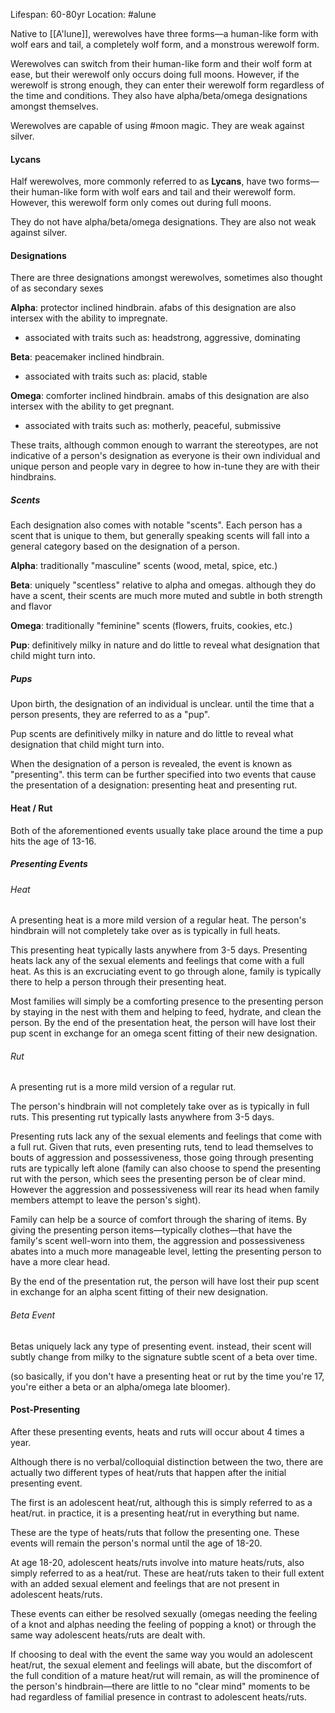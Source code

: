 Lifespan: 60-80yr
Location: #alune 

Native to [[A'lune]], werewolves have three forms—a human-like form with wolf ears and tail, a completely wolf form, and a monstrous werewolf form. 

Werewolves can switch from their human-like form and their wolf form at ease, but their werewolf only occurs doing full moons. However, if the werewolf is strong enough, they can enter their werewolf form regardless of the time and conditions. They also have alpha/beta/omega designations amongst themselves. 

Werewolves are capable of using #moon magic. They are weak against silver.
#### Lycans

Half werewolves, more commonly referred to as **Lycans**, have two forms—their human-like form with wolf ears and tail and their werewolf form. However, this werewolf form only comes out during full moons. 

They do not have alpha/beta/omega designations. They are also not weak against silver.

#### Designations 

There are three designations amongst werewolves, sometimes also thought of as secondary sexes

**Alpha**: protector inclined hindbrain. afabs of this designation are also intersex with the ability to impregnate.
- associated with traits such as: headstrong, aggressive, dominating

**Beta**: peacemaker inclined hindbrain.
- associated with traits such as: placid, stable

**Omega**: comforter inclined hindbrain. amabs of this designation are also intersex with the ability to get pregnant. 
- associated with traits such as: motherly, peaceful, submissive

These traits, although common enough to warrant the stereotypes, are not indicative of a person's designation as everyone is their own individual and unique person and people vary in degree to how in-tune they are with their hindbrains.
##### Scents

Each designation also comes with notable "scents". Each person has a scent that is unique to them, but generally speaking scents will fall into a general category based on the designation of a person.

**Alpha**: traditionally "masculine" scents (wood, metal, spice, etc.)

**Beta**: uniquely "scentless" relative to alpha and omegas. although they do have a scent, their scents are much more muted and subtle in both strength and flavor

**Omega**: traditionally "feminine" scents (flowers, fruits, cookies, etc.)

**Pup**: definitively milky in nature and do little to reveal what designation that child might turn into.

##### Pups

Upon birth, the designation of an individual is unclear. until the time that a person presents, they are referred to as a "pup".

Pup scents are definitively milky in nature and do little to reveal what designation that child might turn into.

When the designation of a person is revealed, the event is known as "presenting". this term can be further specified into two events that cause the presentation of a designation: presenting heat and presenting rut.

#### Heat / Rut

Both of the aforementioned events usually take place around the time a pup hits the age of 13-16.
##### Presenting Events
###### Heat

A presenting heat is a more mild version of a regular heat. The person's hindbrain will not completely take over as is typically in full heats. 

This presenting heat typically lasts anywhere from 3-5 days. Presenting heats lack any of the sexual elements and feelings that come with a full heat. As this is an excruciating event to go through alone, family is typically there to help a person through their presenting heat. 

Most families will simply be a comforting presence to the presenting person by staying in the nest with them and helping to feed, hydrate, and clean the person. By the end of the presentation heat, the person will have lost their pup scent in exchange for an omega scent fitting of their new designation.

###### Rut

A presenting rut is a more mild version of a regular rut. 

The person's hindbrain will not completely take over as is typically in full ruts. This presenting rut typically lasts anywhere from 3-5 days. 

Presenting ruts lack any of the sexual elements and feelings that come with a full rut. Given that ruts, even presenting ruts, tend to lead themselves to bouts of aggression and possessiveness, those going through presenting ruts are typically left alone (family can also choose to spend the presenting rut with the person, which sees the presenting person be of clear mind. However the aggression and possessiveness will rear its head when family members attempt to leave the person's sight). 

Family can help be a source of comfort through the sharing of items. By giving the presenting person items—typically clothes—that have the family's scent well-worn into them, the aggression and possessiveness abates into a much more manageable level, letting the presenting person to have a more clear head. 

By the end of the presentation rut, the person will have lost their pup scent in exchange for an alpha scent fitting of their new designation.

###### Beta Event

Betas uniquely lack any type of presenting event. instead, their scent will subtly change from milky to the signature subtle scent of a beta over time. 

(so basically, if you don't have a presenting heat or rut by the time you're 17, you're either a beta or an alpha/omega late bloomer).

#### Post-Presenting 

After these presenting events, heats and ruts will occur about 4 times a year.

Although there is no verbal/colloquial distinction between the two, there are actually two different types of heat/ruts that happen after the initial presenting event.

The first is an adolescent heat/rut, although this is simply referred to as a heat/rut. in practice, it is a presenting heat/rut in everything but name. 

These are the type of heats/ruts that follow the presenting one. These events will remain the person's normal until the age of 18-20.

At age 18-20, adolescent heats/ruts involve into mature heats/ruts, also simply referred to as a heat/rut. These are heat/ruts taken to their full extent with an added sexual element and feelings that are not present in adolescent heats/ruts. 

These events can either be resolved sexually (omegas needing the feeling of a knot and alphas needing the feeling of popping a knot) or through the same way adolescent heats/ruts are dealt with. 

If choosing to deal with the event the same way you would an adolescent heat/rut, the sexual element and feelings will abate, but the discomfort of the full condition of a mature heat/rut will remain, as will the prominence of the person's hindbrain—there are little to no "clear mind" moments to be had regardless of familial presence in contrast to adolescent heats/ruts.

